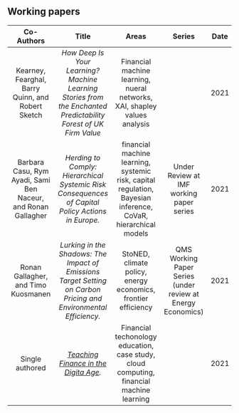 ## Working papers 

|**Co-Authors**|**Title**|**Areas**|**Series**|**Date**|
|:---:|:---:|:---:|:---:|:---:|
|Kearney, Fearghal, Barry Quinn, and Robert Sketch|*How Deep Is Your Learning? Machine Learning Stories from the Enchanted Predictability Forest of UK Firm Value*|Financial machine learning, nueral networks, XAI, shapley values analysis| |2021| 
|Barbara Casu, Rym Ayadi, Sami Ben Naceur, and Ronan Gallagher|*Herding to Comply: Hierarchical Systemic Risk Consequences of Capital Policy Actions in Europe.*|financial machine learning, systemic risk, capital regulation, Bayesian inference, CoVaR, hierarchical models|Under Review at IMF working paper series|2021|
|Ronan Gallagher, and Timo Kuosmanen|*Lurking in the Shadows: The Impact of Emissions Target Setting on Carbon Pricing and Environmental Efficiency.*|StoNED, climate policy, energy economics, frontier efficiency| QMS Working Paper Series (under review at Energy Economics)|2021|
|Single authored|*[Teaching Finance in the Digita Age](https://barryquinn1.github.io/qrap/).*|Financial techonology education, case study, cloud computing, financial machine learning| |2021|